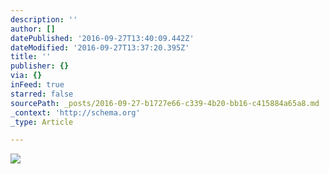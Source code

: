 ```yaml
---
description: ''
author: []
datePublished: '2016-09-27T13:40:09.442Z'
dateModified: '2016-09-27T13:37:20.395Z'
title: ''
publisher: {}
via: {}
inFeed: true
starred: false
sourcePath: _posts/2016-09-27-b1727e66-c339-4b20-bb16-c415884a65a8.md
_context: 'http://schema.org'
_type: Article

---
```

![](https://the-grid-user-content.s3-us-west-2.amazonaws.com/6a091879-a129-4879-b6bb-b51ba18ea7dd.jpg)